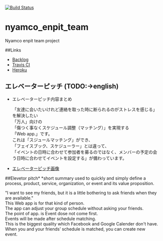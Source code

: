 [![Build Status](https://travis-ci.org/aiit2016/nyamco_enpit_team.svg?branch=master)](https://travis-ci.org/aiit2016/nyamco_enpit_team)

# nyamco_enpit_team
Nyamco enpit team project

##Links
- [Backlog](https://trello.com/b/8wf5MqEp/aiit-enpit-2016-nyamco)
- [Travis CI](https://travis-ci.org/aiit2016/nyamco_enpit_team)
- [Heroku](https://murmuring-citadel-48994.herokuapp.com/)

## エレベーターピッチ (TODO:->english)
- エレベーターピッチ内容まとめ 　　

  「友達に会いたいけれど連絡を取った時に断られるのがストレスを感じる」を解決したい  
  「万人」向けの  
  「傷つく事なくスケジュール調整（マッチング）」を実現する  
  「Web app.」です。  
  これは「スジュールマッチング」ができ、  
  「フェイスブック、スケジューラー」とは違って、  
  「イベントの日時に合わせて参加者を募るのではなく、メンバーの予定の会う日時に合わせてイベントを設定する」が備わっています。  

- [エレベーターピッチ画像](./wireframe/20160929_images/DSC_0370.JPG)

##Elevetor pitch*
 *short summary used to quickly and simply define a process, product, service, organization, or event and its value proposition.
 
"I want to see my friends, but it is a little bothering to ask friends when they are available."  
This Web app is for that kind of person.  
The app can adjust your group schedule without asking your friends.  
The point of app. is Event dose not come first.  
Events will be made after schedule matching.  
This is the biggest quality which Facebook and Google Calender don't have.  
When you and your friends’ schedule is matched, you can create new event.  
